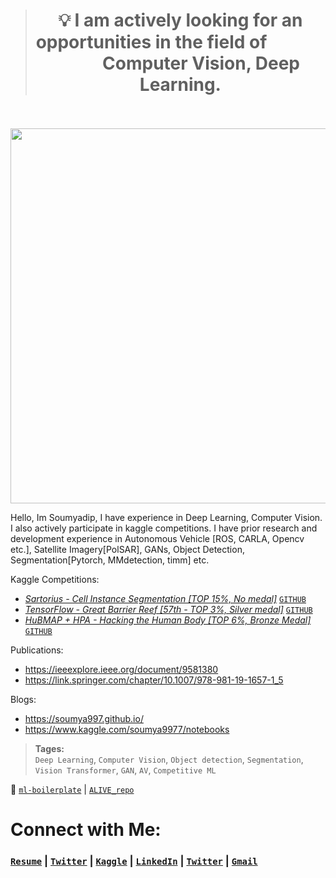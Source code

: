 > <center><h1>💡 I am actively looking for an opportunities in the field of  &nbsp;  &nbsp;  &nbsp;  &nbsp;  &nbsp;  &nbsp;  &nbsp;  &nbsp;  &nbsp;  &nbsp; &nbsp;  &nbsp; Computer Vision, Deep Learning.</h1></center> 

<br>
<br>

<!-- # Howdy <img src='https://media.tenor.com/images/b617c36f9db276d3146e974b8ff64f4c/tenor.gif' alt='hi' width=10px/> -->

<img src="https://media.giphy.com/media/iDBaIpm3LcShDrSjwD/giphy.gif" width="600px" align="center">



<!-- <img align="right" alt="GIF" src="https://media.giphy.com/media/3ohzdKvLT1DxFxhZAI/giphy.gif" /> -->

 
Hello, Im Soumyadip, I have experience in Deep Learning, Computer Vision. I also actively participate in kaggle competitions. I have prior research and development experience in Autonomous Vehicle [ROS, CARLA, Opencv etc.], Satellite Imagery[PolSAR], GANs, Object Detection, Segmentation[Pytorch, MMdetection, timm] etc.  

Kaggle Competitions: 
-   [*Sartorius - Cell Instance Segmentation [TOP 15%, No medal]*](https://www.kaggle.com/c/sartorius-cell-instance-segmentation/leaderboard) [`GITHUB`](https://github.com/soumya997/kaggle-Sartorius-Experimentations)
-   [*TensorFlow - Great Barrier Reef [57th - TOP 3%, Silver medal]*](https://www.kaggle.com/c/tensorflow-great-barrier-reef/leaderboard) [`GITHUB`](https://github.com/soumya997/kaggle-GBR-Experimentations)
-   [*HuBMAP + HPA - Hacking the Human Body [TOP 6%, Bronze Medal]*](https://www.kaggle.com/competitions/hubmap-organ-segmentation/leaderboard) [`GITHUB`](https://github.com/soumya997/HPA-HuBMAP-kaggle-solution)

Publications:
-   https://ieeexplore.ieee.org/document/9581380
-   https://link.springer.com/chapter/10.1007/978-981-19-1657-1_5

Blogs:
-   https://soumya997.github.io/
-  https://www.kaggle.com/soumya9977/notebooks
<!-- > **Misc.**

  In my free time I mimic random pictures from random artists from twitter, I am a NOOB, trying to learn more about the space. The article that got me into this was [Patterns of Randomness](https://ayandas.me/blog-tut/2020/04/15/patterns-of-randomness.html) by [@dasayan05](https://github.com/dasayan05). Check out few of my p5.js and python arts here -> [`Randomized Amend`](https://soumya997.notion.site/Randomized-Amend-4dbd6f5e4dd34de3b4203421dce07014)
<br>
<br> -->

> **Tages:** 
> <br>
> `Deep Learning`, `Computer Vision`, `Object detection`, `Segmentation`, `Vision Transformer`, `GAN`, `AV`, `Competitive ML` 


<!-- ## <img src="https://media.giphy.com/media/WUlplcMpOCEmTGBtBW/giphy.gif" width="30"> I am currently working on: -->


📌 [`ml-boilerplate`](https://github.com/soumya997/ml-boilerplate) | [`ALIVE_repo`](https://github.com/soumya997/alive-test)

<!-- ## <img src="https://media.giphy.com/media/StKiS6x698JAl9d6cx/giphy.gif" width="30"> Check out My resume, blog & stuff :

###  -->

<!-- https://bit.ly/resume_somusan -->
 
<!--
<br>

> ### 💡 **I am actively looking for research opportunities in the field of Autonomous vehicle [AV] or computer vision in general.**

<br>
-->
<!-- --- -->
 

<!-- # <img src="https://media.giphy.com/media/VgCDAzcKvsR6OM0uWg/giphy.gif" width="50"> Github Activit:

<a href="https://github.com/soumya997">
  <img height="180em" src="https://github-readme-stats-eight-nu-91.vercel.app/api?username=soumya997&theme=react&bg_color=1F222E&title_color=F85D7F&icon_color=F8D866&hide_border=true&show_icons=false" /> <img height="180em" src="https://github-readme-stats-eight-nu-91.vercel.app/api/top-langs/?username=soumya997&theme=react&bg_color=1F222E&title_color=F85D7F&icon_color=F8D866&hide_border=true&show_icons=false&layout=compact" />
</a>



</p>

#  <img src="https://media.giphy.com/media/12oufCB0MyZ1Go/giphy.gif" width="50"> My Project:

<div align=center>

<p align="left">
 <p align="center">
 <a href="https://github.com/soumya997/Project-Archive"><img width="282" src="https://github-readme-stats-eight-nu-91.vercel.app/api/pin/?username=soumya997&repo=Project-Archive&theme=react&bg_color=1F222E&title_color=F85D7F&icon_color=F8D866&hide_border=true&show_icons=false" alt="Project-Archive"></a>
</p>
<hr>
 
   <a href="https://github.com/soumya997/kaggle-GBR-Experimentations"><img width="282" src="https://github-readme-stats-eight-nu-91.vercel.app/api/pin/?username=soumya997&repo=kaggle-GBR-Experimentations&theme=react&bg_color=1F222E&title_color=F85D7F&icon_color=F8D866&hide_border=true&show_icons=false" alt="kaggle-GBR-Experimentations"></a> <a href="https://github.com/soumya997/kaggle-Sartorius-Experimentations"><img width="282" src="https://github-readme-stats-eight-nu-91.vercel.app/api/pin/?username=soumya997&repo=kaggle-Sartorius-Experimentations&theme=react&bg_color=1F222E&title_color=F85D7F&icon_color=F8D866&hide_border=true&show_icons=false" alt="kaggle-Sartorius-Experimentations"></a> 
<a href="https://github.com/soumya997/Unet-Depth-Estimation-for-AV"><img width="282" src="https://github-readme-stats-eight-nu-91.vercel.app/api/pin/?username=soumya997&repo=Unet-Depth-Estimation-for-AV&theme=react&bg_color=1F222E&title_color=F85D7F&icon_color=F8D866&hide_border=true&show_icons=false" alt="Unet-Depth-Estimation-for-AV"></a>

</p> -->
 

 
<!-- All repo button  -->
<!-- <p align="left">
  <a href="https://github.com/soumya997?tab=repositories&sort=stargazers"><img alt="All Repositories" title="All Repositories" src="https://custom-icon-badges.herokuapp.com/badge/-All%20Repos-2962FF?style=for-the-badge&logoColor=white&logo=repo"/></a>
</p> -->

<!-- https://github-readme-stats-nine-sandy.vercel.app -->
<!-- </div> -->






<!-- #  <img src="https://media.giphy.com/media/SMKiEh9WDO6ze/giphy.gif" width="30"> Connect with Me: -->
# Connect with Me:

### [`Resume`](https://drive.google.com/file/d/1KwIJePm4SJ8pRTDsCvUPbSjVrGYklTbW/view?usp=share_link) |  [`Twitter`](https://twitter.com/somuSan_)  |  [`Kaggle`](https://www.kaggle.com/soumya9977)  |  [`LinkedIn`](https://www.linkedin.com/in/soumyadip-sarkar/)  |  [`Twitter`](https://twitter.com/somuSan_)  | [`Gmail`](mailto:soumya997.sarkar@gmail.com)
